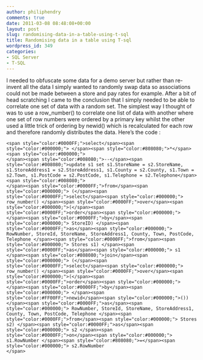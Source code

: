 ```yaml
---
author: philiphendry
comments: true
date: 2011-03-08 08:48:08+00:00
layout: post
slug: randomising-data-in-a-table-using-t-sql
title: Randomising data in a table using T-sql
wordpress_id: 349
categories:
- SQL Server
- T-SQL
---
```


I needed to obfuscate some data for a demo server but rather than re-invent all the data I simply wanted to randomly swap data so associations could not be made between a store and pay rates for example. After a bit of head scratching I came to the conclusion that I simply needed to be able to correlate one set of data with a random set. The simplest way I thought of was to use a row_number() to correlate one list of data with another where one set of row numbers were ordered by a primary key whilst the other used a little trick of ordering by newid() which is recalculated for each row and therefore randomly distributes the data. Here’s the code :

 
    
    <span style="color:#0000FF;">select</span><span style="color:#000000;"> </span><span style="color:#808080;">*</span><span style="color:#000000;">
    </span><span style="color:#008080;">--</span><span style="color:#008080;">update s1 set s1.StoreName = s2.StoreName, s1.StoreAddress1 = s2.StoreAddress1, s1.County = s2.County, s1.Town = s2.Town, s1.PostCode = s2.PostCode, s1.Telephone = s2.Telephone</span><span style="color:#008080;">
    </span><span style="color:#0000FF;">from</span><span style="color:#000000;"> (</span><span style="color:#0000FF;">select</span><span style="color:#000000;"> row_number() </span><span style="color:#0000FF;">over</span><span style="color:#000000;">(</span><span style="color:#0000FF;">order</span><span style="color:#000000;"> </span><span style="color:#0000FF;">by</span><span style="color:#000000;"> StoreID) </span><span style="color:#0000FF;">as</span><span style="color:#000000;"> RowNumber, StoreId, StoreName, StoreAddress1, County, Town, PostCode, Telephone </span><span style="color:#0000FF;">from</span><span style="color:#000000;"> Stores s1) </span><span style="color:#0000FF;">as</span><span style="color:#000000;"> s1 
    </span><span style="color:#808080;">join</span><span style="color:#000000;"> (</span><span style="color:#0000FF;">select</span><span style="color:#000000;"> row_number() </span><span style="color:#0000FF;">over</span><span style="color:#000000;">(</span><span style="color:#0000FF;">order</span><span style="color:#000000;"> </span><span style="color:#0000FF;">by</span><span style="color:#000000;"> </span><span style="color:#FF00FF;">newid</span><span style="color:#000000;">()) </span><span style="color:#0000FF;">as</span><span style="color:#000000;"> RowNumber, StoreId, StoreName, StoreAddress1, County, Town, PostCode, Telephone </span><span style="color:#0000FF;">from</span><span style="color:#000000;"> Stores s2) </span><span style="color:#0000FF;">as</span><span style="color:#000000;"> s2 </span><span style="color:#0000FF;">on</span><span style="color:#000000;"> s1.RowNumber </span><span style="color:#808080;">=</span><span style="color:#000000;"> s2.RowNumber 
    </span>
